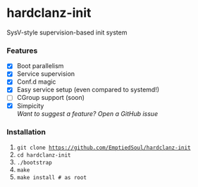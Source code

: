 # hardclanz-init
SysV-style supervision-based init system
### Features
 - [X] Boot parallelism
 - [X] Service supervision
 - [X] Conf.d magic
 - [X] Easy service setup (even compared to systemd!)
 - [ ] CGroup support (soon)
 - [X] Simpicity<br/>
_Want to suggest a feature? Open a GitHub issue_
### Installation
1. <code>git clone https://github.com/EmptiedSoul/hardclanz-init</code>
2. <code>cd hardclanz-init</code>
3. <code>./bootstrap</code>
4. <code>make</code>
5. <code>make install # as root</code>
